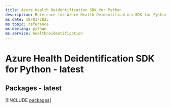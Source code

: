 ```yaml
---
title: Azure Health Deidentification SDK for Python
description: Reference for Azure Health Deidentification SDK for Python
ms.date: 10/01/2025
ms.topic: reference
ms.devlang: python
ms.service: healthdeidentification
---
```

# Azure Health Deidentification SDK for Python - latest
## Packages - latest
[!INCLUDE [packages](health-deidentification-index.md)]